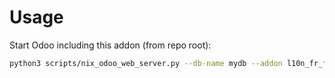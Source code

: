 # Usage

Start Odoo including this addon (from repo root):

```bash
python3 scripts/nix_odoo_web_server.py --db-name mydb --addon l10n_fr_fec
```

